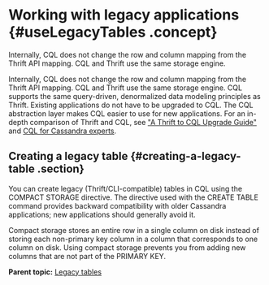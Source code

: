 # Working with legacy applications {#useLegacyTables .concept}

Internally, CQL does not change the row and column mapping from the Thrift API mapping. CQL and Thrift use the same storage engine.

Internally, CQL does not change the row and column mapping from the Thrift API mapping. CQL and Thrift use the same storage engine. CQL supports the same query-driven, denormalized data modeling principles as Thrift. Existing applications do not have to be upgraded to CQL. The CQL abstraction layer makes CQL easier to use for new applications. For an in-depth comparison of Thrift and CQL, see ["A Thrift to CQL Upgrade Guide"](https://www.datastax.com/dev/blog/thrift-to-cql3) and [CQL for Cassandra experts](https://www.datastax.com/dev/blog/cql3-for-cassandra-experts).

## Creating a legacy table {#creating-a-legacy-table .section}

You can create legacy \(Thrift/CLI-compatible\) tables in CQL using the COMPACT STORAGE directive. The directive used with the CREATE TABLE command provides backward compatibility with older Cassandra applications; new applications should generally avoid it.

Compact storage stores an entire row in a single column on disk instead of storing each non-primary key column in a column that corresponds to one column on disk. Using compact storage prevents you from adding new columns that are not part of the PRIMARY KEY.

**Parent topic:** [Legacy tables](../../cql/cql_using/useLegacyTableTOC.md)


